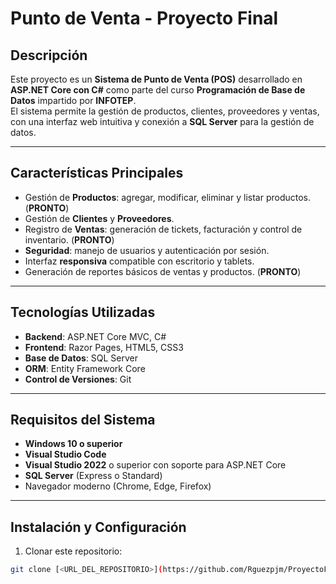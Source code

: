 # Punto de Venta - Proyecto Final

## Descripción
Este proyecto es un **Sistema de Punto de Venta (POS)** desarrollado en **ASP.NET Core con C#** como parte del curso **Programación de Base de Datos** impartido por **INFOTEP**.  
El sistema permite la gestión de productos, clientes, proveedores y ventas, con una interfaz web intuitiva y conexión a **SQL Server** para la gestión de datos.

---

## Características Principales
- Gestión de **Productos**: agregar, modificar, eliminar y listar productos.   (**PRONTO**)
- Gestión de **Clientes** y **Proveedores**.  
- Registro de **Ventas**: generación de tickets, facturación y control de inventario.   (**PRONTO**)
- **Seguridad**: manejo de usuarios y autenticación por sesión.  
- Interfaz **responsiva** compatible con escritorio y tablets.  
- Generación de reportes básicos de ventas y productos.   (**PRONTO**)

---

## Tecnologías Utilizadas
- **Backend**: ASP.NET Core MVC, C#  
- **Frontend**: Razor Pages, HTML5, CSS3  
- **Base de Datos**: SQL Server  
- **ORM**: Entity Framework Core  
- **Control de Versiones**: Git  

---

## Requisitos del Sistema
- **Windows 10 o superior**
- **Visual Studio Code**
- **Visual Studio 2022** o superior con soporte para ASP.NET Core  
- **SQL Server** (Express o Standard)  
- Navegador moderno (Chrome, Edge, Firefox)  

---

## Instalación y Configuración
1. Clonar este repositorio:  
```bash
git clone [<URL_DEL_REPOSITORIO>](https://github.com/Rguezpjm/ProyectoFinal.git)

